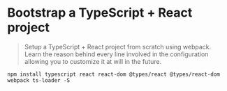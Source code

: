 # Bootstrap a TypeScript + React  project
> Setup a TypeScript + React project from scratch using webpack. Learn the reason behind every line involved in the configuration allowing you to customize it at will in the future.


```
npm install typescript react react-dom @types/react @types/react-dom webpack ts-loader -S
```
